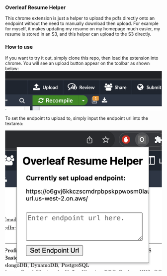 ### Overleaf Resume Helper

This chrome extension is just a helper to upload the pdfs directly onto an endpoint without the need to manually download then upload. For example for myself, it makes updating my resume on my homepage much easier, my resume is stored in an S3, and this helper can upload to the S3 directly.

### How to use

If you want to try it out, simply clone this repo, then load the extension into chrome.
You will see an upload button appear on the toolbar as shown below:
![img](./resources/upload-button.png)

To set the endpoint to upload to, simply input the endpoint url into the textarea:

![img](./resources/set-endpoint.png)
